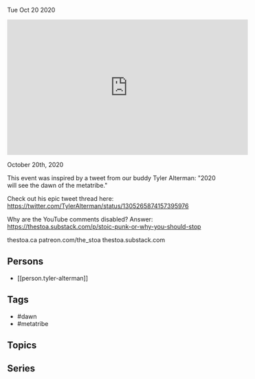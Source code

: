 



Tue Oct 20 2020

<iframe width="560" height="315" src="https://www.youtube.com/embed/4aXvHBIoF0A" title="The Dawn of the Metatribe w/ Tyler Alterman" frameborder="0" allow="accelerometer; autoplay; clipboard-write; encrypted-media; gyroscope; picture-in-picture" allowfullscreen ></iframe>

October 20th, 2020

This event was inspired by a tweet from our buddy Tyler Alterman: "2020 will see the dawn of the metatribe."

Check out his epic tweet thread here: https://twitter.com/TylerAlterman/status/1305265874157395976

Why are the YouTube comments disabled? Answer: https://thestoa.substack.com/p/stoic-punk-or-why-you-should-stop

thestoa.ca
patreon.com/the_stoa
thestoa.substack.com

## Persons

- [[person.tyler-alterman]]

## Tags

- #dawn
- #metatribe

## Topics



## Series



